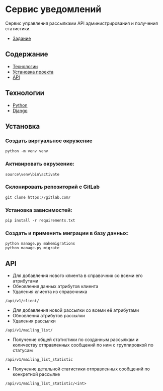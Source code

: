 # Сервис уведомлений
Сервис управления рассылками API администрирования и получения статистики.
- [Задание](https://www.craft.do/s/n6OVYFVUpq0o6L)

## Содержание
- [Технологии](#Технологии)
- [Установка проекта](#Установка)
- [API](#API)

## Технологии
- [Python](https://www.python.org/)
- [Django](https://www.djangoproject.com/)

## Установка
### Создать виртуальное окружение
```shell
python -m venv venv
```

### Активировать окружение:
```shell
source\venv\bin\activate
```

### Склонировать репозиторий с GitLab
```shell
git clone https://gitlab.com/
```

### Установка зависимостей:
```shell
pip install -r requirements.txt
```

### Создать и применить миграции в базу данных:
```shell
python manage.py makemigrations
python manage.py migrate
```


## API
- Для добавления нового клиента в справочник со всеми его атрибутами
- Обновления данных атрибутов клиента
- Удаления клиента из справочника
```
/api/v1/client/
```
- Для добавления новой рассылки со всеми её атрибутами
- Обновления атрибутов рассылки
- Удаления рассылки
```
/api/v1/mailing_list/
```
- Получение общей статистики по созданным рассылкам и количеству отправленных сообщений по ним с группировкой по статусам
```
/api/v1/mailing_list_statistic
```
- Получение детальной статистики отправленных сообщений по конкретной рассылке
```
/api/v1/mailing_list_statistic/<int>
```